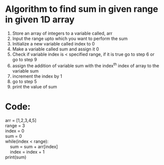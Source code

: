 # Algorithm to find sum in given range in given 1D array
1. Store an array of integers to a variable called, arr
1. Input the range upto which you want to perform the sum
1. Initialize a new variable called index to 0
1. Make a variable called sum and assign it 0
1. Check if variable index is < specified range, if it is true go to step 6 or go to step 9
1. assign the addition of variable sum with the index<sup>th</sup> index of array to the variable sum
1. increment the index by 1
1. go to step 5
1. print the value of sum

# Code:
arr = [1,2,3,4,5] <br>
range = 3 <br>
index = 0 <br>
sum = 0 <br>
while(index < range): <br>
  &nbsp;&nbsp;&nbsp;&nbsp;sum = sum + arr[index] <br>
  &nbsp;&nbsp;&nbsp;&nbsp;index = index + 1 <br>
print(sum) 
